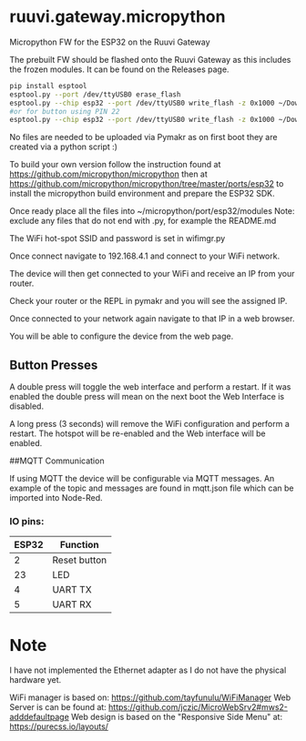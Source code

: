 # ruuvi.gateway.micropython
Micropython FW for the ESP32 on the Ruuvi Gateway

The prebuilt FW should be flashed onto the Ruuvi Gateway as this includes the frozen modules. It can be found on the Releases page.

```bash
pip install esptool
esptool.py --port /dev/ttyUSB0 erase_flash
esptool.py --chip esp32 --port /dev/ttyUSB0 write_flash -z 0x1000 ~/Downloads/ruuviGW_v1_5_0.bin
#or for button using PIN 22
esptool.py --chip esp32 --port /dev/ttyUSB0 write_flash -z 0x1000 ~/Downloads/ruuviGW_v1_5_0_P22.bin
```

No files are needed to be uploaded via Pymakr as on first boot they are created via a python script :)

To build your own version follow the instruction found at https://github.com/micropython/micropython then at https://github.com/micropython/micropython/tree/master/ports/esp32 to install the micropython build environment and prepare the ESP32 SDK.

Once ready place all the files into ~/micropython/port/esp32/modules
Note: exclude any files that do not end with .py, for example the README.md

The WiFi hot-spot SSID and password is set in wifimgr.py

Once connect navigate to 192.168.4.1 and connect to your WiFi network.

The device will then get connected to your WiFi and receive an IP from your router.

Check your router or the REPL in pymakr and you will see the assigned IP.

Once connected to your network again navigate to that IP in a web browser.

You will be able to configure the device from the web page.

## Button Presses

A double press will toggle the web interface and perform a restart. If it was enabled the double press will mean on the next boot the Web Interface is disabled.

A long press (3 seconds) will remove the WiFi configuration and perform a restart. The hotspot will be re-enabled and the Web interface will be enabled.

##MQTT Communication

If using MQTT the device will be configurable via MQTT messages. An example of the topic and messages are found in mqtt.json file which can be imported into Node-Red.

### IO pins:

ESP32 | Function
--|--
2 | Reset button
23 | LED
4 | UART TX
5 | UART RX


# Note
I have not implemented the Ethernet adapter as I do not have the physical hardware yet.

WiFi manager is based on: https://github.com/tayfunulu/WiFiManager
Web Server is can be found at: https://github.com/jczic/MicroWebSrv2#mws2-adddefaultpage
Web design is based on the "Responsive Side Menu" at: https://purecss.io/layouts/
